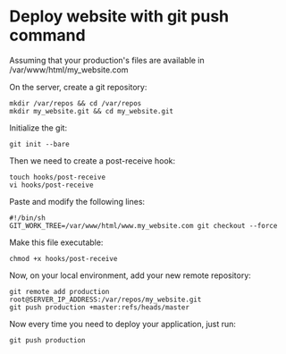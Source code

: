 # Deploy website with git push command

Assuming that your production's files are available in /var/www/html/my_website.com

On the server, create a git repository:

    mkdir /var/repos && cd /var/repos
    mkdir my_website.git && cd my_website.git

Initialize the git:

    git init --bare

Then we need to create a post-receive hook:

    touch hooks/post-receive
    vi hooks/post-receive

Paste and modify the following lines:

    #!/bin/sh
    GIT_WORK_TREE=/var/www/html/www.my_website.com git checkout --force

Make this file executable:

    chmod +x hooks/post-receive

Now, on your local environment, add your new remote repository:

    git remote add production root@SERVER_IP_ADDRESS:/var/repos/my_website.git
    git push production +master:refs/heads/master

Now every time you need to deploy your application, just run:

    git push production
